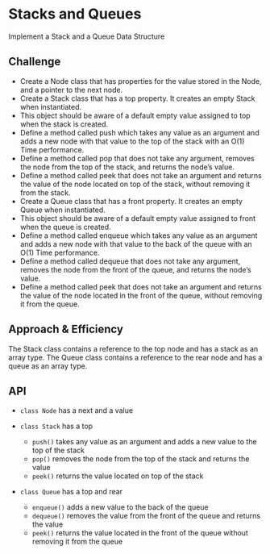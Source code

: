 # Stacks and Queues
Implement a Stack and a Queue Data Structure

## Challenge
* Create a Node class that has properties for the value stored in the Node, and a pointer to the next node.
* Create a Stack class that has a top property. It creates an empty Stack when instantiated.
* This object should be aware of a default empty value assigned to top when the stack is created.
* Define a method called push which takes any value as an argument and adds a new node with that value to the top of the stack with an O(1) Time performance.
* Define a method called pop that does not take any argument, removes the node from the top of the stack, and returns the node’s value.
* Define a method called peek that does not take an argument and returns the value of the node located on top of the stack, without removing it from the stack.
* Create a Queue class that has a front property. It creates an empty Queue when instantiated.
* This object should be aware of a default empty value assigned to front when the queue is created.
* Define a method called enqueue which takes any value as an argument and adds a new node with that value to the back of the queue with an O(1) Time performance.
* Define a method called dequeue that does not take any argument, removes the node from the front of the queue, and returns the node’s value.
* Define a method called peek that does not take an argument and returns the value of the node located in the front of the queue, without removing it from the queue.

## Approach & Efficiency
The Stack class contains a reference to the top node and has a stack as an array type. The Queue class contains a reference to the rear node and has a queue as an array type.

## API
* `class Node` has a next and a value

* `class Stack` has a top
  * `push()` takes any value as an argument and adds a new value to the top of the stack 
  * `pop()` removes the node from the top of the stack and returns the value
  * `peek()` returns the value located on top of the stack

* `class Queue` has a top and rear
  * `enqueue()` adds a new value to the back of the queue 
  * `dequeue()` removes the value from the front of the queue and returns the value
  * `peek()` returns the value located in the front of the queue without removing it from the queue